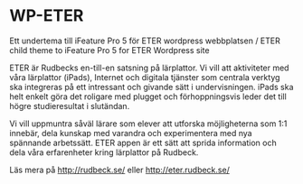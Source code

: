 # WP-ETER
Ett undertema till iFeature Pro 5 för ETER wordpress webbplatsen / ETER child theme to iFeature Pro 5 for ETER Wordpress site

ETER är Rudbecks en-till-en satsning på lärplattor. Vi vill att aktiviteter med våra lärplattor (iPads), Internet och digitala tjänster som centrala verktyg ska integreras på ett intressant och givande sätt i undervisningen. iPads ska helt enkelt göra det roligare med plugget och förhoppningsvis leder det till högre studieresultat i slutändan.

Vi vill uppmuntra såväl lärare som elever att utforska möjligheterna som 1:1 innebär, dela kunskap med varandra och experimentera med nya spännande arbetssätt. ETER appen är ett sätt att sprida information och dela våra erfarenheter kring lärplattor på Rudbeck.

Läs mera på http://rudbeck.se/ eller http://eter.rudbeck.se/